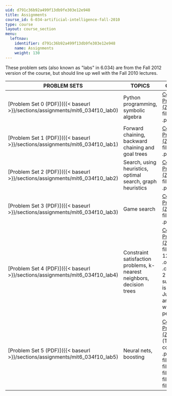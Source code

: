 ```yaml
---
uid: d791c36b92a499f13db9fe303e12e948
title: Assignments
course_id: 6-034-artificial-intelligence-fall-2010
type: course
layout: course_section
menu:
  leftnav:
    identifier: d791c36b92a499f13db9fe303e12e948
    name: Assignments
    weight: 130
---
```


These problem sets (also known as "labs" in 6.034) are from the Fall 2012 version of the course, but should line up well with the Fall 2010 lectures.

| PROBLEM SETS | TOPICS | CODE FILES |
| --- | --- | --- |
| [Problem Set 0 (PDF)]({{< baseurl >}}/sections/assignments/mit6_034f10_lab0) | Python programming, symbolic algebra | [Code for Problem Set 0 (ZIP)](https://open-learning-course-data-production.s3.amazonaws.com/6-034-artificial-intelligence-fall-2010/f84a2d9dbab33f23b7e43cc3520f2587_lab0.zip) (This ZIP file contains: 5 .py files.) |
| [Problem Set 1 (PDF)]({{< baseurl >}}/sections/assignments/mit6_034f10_lab1) | Forward chaining, backward chaining and goal trees | [Code for Problem Set 1 (ZIP)](https://open-learning-course-data-production.s3.amazonaws.com/6-034-artificial-intelligence-fall-2010/5e6e97af9b0749525284b9990a3f4c12_lab1.zip) (This ZIP file contains: 7 .py files.) |
| [Problem Set 2 (PDF)]({{< baseurl >}}/sections/assignments/mit6_034f10_lab2) | Search, using heuristics, optimal search, graph heuristics | [Code for Problem Set 2 (ZIP)](https://open-learning-course-data-production.s3.amazonaws.com/6-034-artificial-intelligence-fall-2010/686872a938b319c16840fc9e4ee2c408_lab2.zip) (This ZIP file contains: 5 .py files.) |
| [Problem Set 3 (PDF)]({{< baseurl >}}/sections/assignments/mit6_034f10_lab3) | Game search | [Code for Problem Set 3 (ZIP)](https://open-learning-course-data-production.s3.amazonaws.com/6-034-artificial-intelligence-fall-2010/d39131aa35cf1d9a4c908dec96e993e8_lab3.zip) (This ZIP file contains: 7 .py files.) |
| [Problem Set 4 (PDF)]({{< baseurl >}}/sections/assignments/mit6_034f10_lab4) | Constraint satisfaction problems, k-nearest neighbors, decision trees | [Code for Problem Set 4 (ZIP)](https://open-learning-course-data-production.s3.amazonaws.com/6-034-artificial-intelligence-fall-2010/d296d01147463ca38b059f6a0e775f41_lab4.zip) (This ZIP file contains: 12 .py files, 6 .ord files, 4 .csv files and 2 .dat files. sudoku\_csp.py is courtesy of Justin Cullen, and is used with permission.) |
| [Problem Set 5 (PDF)]({{< baseurl >}}/sections/assignments/mit6_034f10_lab5) | Neural nets, boosting | [Code for Problem Set 5 (ZIP - 1.2MB)](https://open-learning-course-data-production.s3.amazonaws.com/6-034-artificial-intelligence-fall-2010/83e6a28f35d64ccbe301fdd938d82c5e_lab5.zip) (This ZIP file contains: 12 .py files, 2 .dat files, 5 .csv files, 6 .ord files, 1 .out file, and 9 .tab files.)